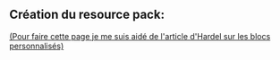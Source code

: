 ## Création du resource pack:
[(Pour faire cette page je me suis aidé de l'article d'Hardel sur les blocs personnalisés)](https://hardel.fr/article/ressourcepack/creation-de-blocs-personnalise-)